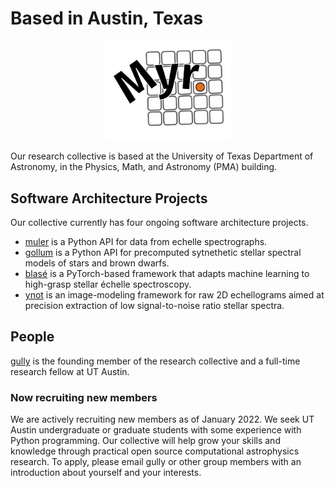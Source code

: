 # Based in Austin, Texas

<p style="text-align:center;"><img src="assets/Myr_logo.png" alt="megayear" width=200/></p>

Our research collective is based at the University of Texas Department of Astronomy, in the Physics, Math, and Astronomy (PMA) building.  


## Software Architecture Projects

Our collective currently has four ongoing software architecture projects.

- [muler](https://muler.readthedocs.io/en/latest/) is a Python API for data from echelle spectrographs.
- [gollum](https://gollum-astro.readthedocs.io/en/latest/) is a Python API for precomputed sytnethetic stellar spectral models of stars and brown dwarfs.
- [blasé](https://blase.readthedocs.io/en/latest/) is a PyTorch-based framework that adapts machine learning to high-grasp stellar échelle spectroscopy. 
- [ynot](https://ynot.readthedocs.io/en/latest/) is an image-modeling framework for raw 2D echellograms aimed at precision extraction of low signal-to-noise ratio stellar spectra.


## People

[gully](http://gully.github.io) is the founding member of the research collective and a full-time research fellow at UT Austin.

### Now recruiting new members
We are actively recruiting new members as of January 2022.  We seek UT Austin undergraduate or graduate students with some experience with Python programming.  Our collective will help grow your skills and knowledge through practical open source computational astrophysics research.  To apply, please email gully or other group members with an introduction about yourself and your interests.  


